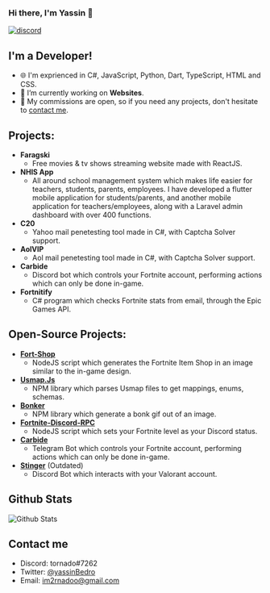 ### Hi there, I'm Yassin 👋

<p align="left">
<a href="https://discord.com/channels/@me"><img src="https://img.shields.io/badge/Discord-tornado%237262-%237289DA?style=flat&logo=discord" alt="discord"/></a>
</p>

## I'm a Developer!

- 🌐 I'm exprienced in C#, JavaScript, Python, Dart, TypeScript, HTML and CSS.
- 🔭 I’m currently working on **Websites**.
- 🌱 My commissions are open, so if you need any projects, don't hesitate to [contact me](#contact-me).

## Projects:
* **Faragski**
  * Free movies & tv shows streaming website made with ReactJS.
* **NHIS App**
  * All around school management system which makes life easier for teachers, students, parents, employees. I have developed a flutter mobile application for students/parents, and another mobile application for teachers/employees, along with a Laravel admin dashboard with over 400 functions.
* **C20**
  * Yahoo mail penetesting tool made in C#, with Captcha Solver support.
* **AolVIP**
  * Aol mail penetesting tool made in C#, with Captcha Solver support.
* **Carbide**
  * Discord bot which controls your Fortnite account, performing actions which can only be done in-game.
* **Fortnitify**
   * C# program which checks Fortnite stats from email, through the Epic Games API.

## Open-Source Projects:
* **[Fort-Shop](https://github.com/im2rnado/Fort-Shop)**
  * NodeJS script which generates the Fortnite Item Shop in an image similar to the in-game design.
* **[Usmap.Js](https://github.com/im2rnado/Usmap.js)**
  * NPM library which parses Usmap files to get mappings, enums, schemas.
* **[Bonker](https://github.com/im2rnado/Bonker.js)**
  * NPM library which generate a bonk gif out of an image.
* **[Fortnite-Discord-RPC](https://github.com/im2rnado/Fortnite-Discord-RPC)**
  * NodeJS script which sets your Fortnite level as your Discord status.
* **[Carbide](https://t.me/CarbideFNBot)**
  * Telegram Bot which controls your Fortnite account, performing actions which can only be done in-game.
* **[Stinger](https://github.com/im2rnado/Stinger-Help)** (Outdated)
  * Discord Bot which interacts with your Valorant account.

## Github Stats
<img src="https://github-readme-stats.vercel.app/api?username=im2rnado&show_icons=true&theme=light&count_private=true" alt="Github Stats"/>

## Contact me
- Discord: tornado#7262
- Twitter: [@yassinBedro](https://x.com/yassinBedro)
- Email: im2rnadoo@gmail.com
